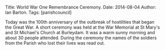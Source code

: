 Title: World War One Remembrance Ceremony.
Date: 2014-08-04
Author: Ian Barton.
Tags: [parishcouncil]

Today was the 100th anniversary of the outbreak of hostilities that
began the Great War. A short ceremony was held at the War Memorial at
St Mary's and St Michael's Church at Burleydam. It was a warm sunny
morning and about 30 people attended. During the ceremony the names of
the soldiers from the Parish who lost their lives was read out.
